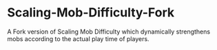 # Scaling-Mob-Difficulty-Fork
A Fork version of Scaling Mob Difficulty which dynamically strengthens mobs according to the actual play time of players.
